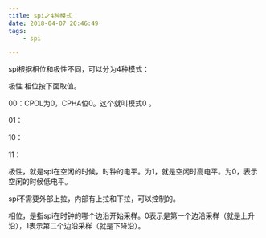 ```yaml
---
title: spi之4种模式
date: 2018-04-07 20:46:49
tags:
	- spi

---
```




spi根据相位和极性不同，可以分为4种模式：

极性 相位按下面取值。

00：CPOL为0，CPHA位0。这个就叫模式0 。

01：

10：

11：

极性，就是spi在空闲的时候，时钟的电平。为1，就是空闲时高电平。为0，表示空闲的时候低电平。

spi不需要外部上拉，内部有上拉和下拉，可以控制的。

相位，是指spi在时钟的哪个边沿开始采样。0表示是第一个边沿采样（就是上升沿），1表示第二个边沿采样（就是下降沿）。

